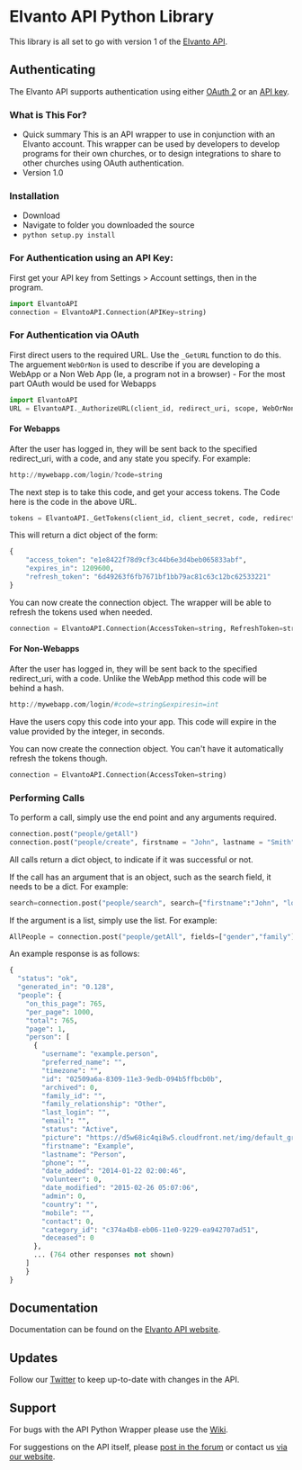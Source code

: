 # Elvanto API Python Library

This library is all set to go with version 1 of the <a href="https://www.elvanto.com/api/" target="_blank">Elvanto API</a>.

## Authenticating

The Elvanto API supports authentication using either <a href="https://www.elvanto.com/api/getting-started/#oauth" target="_blank">OAuth 2</a> or an <a href="https://www.elvanto.com/api/getting-started/#api_key" target="_blank">API key</a>.

### What is This For?

* Quick summary
This is an API wrapper to use in conjunction with an Elvanto account. This wrapper can be used by developers to develop programs for their own churches, or to design integrations to share to other churches using OAuth authentication.
* Version 1.0

### Installation

* Download
* Navigate to folder you downloaded the source
* `python setup.py install`

### For Authentication using an API Key:

First get your API key from Settings > Account settings, then in the program.

```python
import ElvantoAPI
connection = ElvantoAPI.Connection(APIKey=string)
```

### For Authentication via OAuth 

First direct users to the required URL.
Use the `_GetURL` function to do this. The arguement `WebOrNon` is used to describe if you are developing a 
WebApp or a Non Web App (Ie, a program not in a browser) - For the most part OAuth would be used for Webapps

```python
import ElvantoAPI
URL = ElvantoAPI._AuthorizeURL(client_id, redirect_uri, scope, WebOrNon)
```

#### For Webapps
After the user has logged in, they will be sent back to the specified redirect_uri, with a code, and any state you specify.
For example:

```python
http://mywebapp.com/login/?code=string
```

The next step is to take this code, and get your access tokens. The Code here is the code in the above URL.

```python
tokens = ElvantoAPI._GetTokens(client_id, client_secret, code, redirect_uri)
```

This will return a dict object of the form:

```python
{
	"access_token": "e1e8422f78d9cf3c44b6e3d4beb065833abf",
	"expires_in": 1209600,
	"refresh_token": "6d49263f6fb7671bf1bb79ac81c63c12bc62533221"
}
```

You can now create the connection object. The wrapper will be able to refresh the tokens used when needed.

```python
connection = ElvantoAPI.Connection(AccessToken=string, RefreshToken=string)
```

#### For Non-Webapps
After the user has logged in, they will be sent back to the specified redirect_uri, with a code. Unlike the WebApp method
this code will be behind a hash.

```python
http://mywebapp.com/login/#code=string&expiresin=int
```

Have the users copy this code into your app. This code will expire in the value provided by the integer, in seconds. 

You can now create the connection object. You can't have it automatically refresh the tokens though.

```python
connection = ElvantoAPI.Connection(AccessToken=string)
```

### Performing Calls

To perform a call, simply use the end point and any arguments required.

```python
connection.post("people/getAll")
connection.post("people/create", firstname = "John", lastname = "Smith")
```

All calls return a dict object, to indicate if it was successful or not.

If the call has an argument that is an object, such as the search field, it needs to be a dict. For example:

```python
search=connection.post("people/search", search={"firstname":"John", "locations":"Nashville"})
```

If the argument is a list, simply use the list. For example:

```python
AllPeople = connection.post("people/getAll", fields=["gender","family"])
```
An example response is as follows:

```python
{
  "status": "ok", 
  "generated_in": "0.128", 
  "people": {
    "on_this_page": 765, 
    "per_page": 1000, 
    "total": 765, 
    "page": 1, 
    "person": [
      {                
        "username": "example.person", 
        "preferred_name": "", 
        "timezone": "", 
        "id": "02509a6a-8309-11e3-9edb-094b5ffbcb0b", 
        "archived": 0, 
        "family_id": "", 
        "family_relationship": "Other", 
        "last_login": "", 
        "email": "", 
        "status": "Active", 
        "picture": "https://d5w68ic4qi8w5.cloudfront.net/img/default_gravatar.png", 
        "firstname": "Example", 
        "lastname": "Person", 
        "phone": "", 
        "date_added": "2014-01-22 02:00:46", 
        "volunteer": 0, 
        "date_modified": "2015-02-26 05:07:06", 
        "admin": 0, 
        "country": "", 
        "mobile": "", 
        "contact": 0, 
        "category_id": "c374a4b8-eb06-11e0-9229-ea942707ad51", 
        "deceased": 0
      },
      ... (764 other responses not shown)
    ]
	}
}
```

## Documentation

Documentation can be found on the <a href="https://www.elvanto.com/api/" target="_blank">Elvanto API website</a>.

## Updates

Follow our <a href="http://twitter.com/ElvantoAPI" target="_blank">Twitter</a> to keep up-to-date with changes in the API.

## Support

For bugs with the API Python Wrapper please use the <a href="https://github.com/elvanto/api-py/wiki">Wiki</a>.

For suggestions on the API itself, please <a href="http://support.elvanto.com/support/discussions/forums/1000123316" target="_blank">post in the forum</a> or contact us <a href="http://support.elvanto.com/support/tickets/new/" target="_blank">via our website</a>.